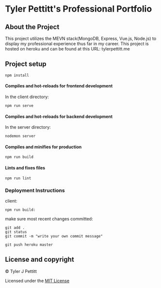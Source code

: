 # Tyler Pettitt's Professional Portfolio

## About the Project
This project utilizes the MEVN stack(MongoDB, Express, Vue.js, Node.js) to display my professional experience thus far in my career. This project is hosted on heroku and can be found at this URL: tylerpettitt.me

## Project setup
```
npm install
```

#### Compiles and hot-reloads for frontend development
In the client directory:
```
npm run serve
```
#### Compiles and hot-reloads for backend development
In the server directory:
```
nodemon server
```

#### Compiles and minifies for production
```
npm run build
```

#### Lints and fixes files
```
npm run lint
```
### Deployment Instructions
client:
```
npm run build:
```
make sure most recent changes committed:
```
git add .
git status
git commit -m "write your own commit message"

git push heroku master
```

## License and copyright

© Tyler J Pettitt

Licensed under the [MIT License](LICENSE)
